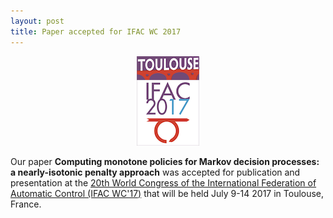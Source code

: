 ```yaml
---
layout: post
title: Paper accepted for IFAC WC 2017 
---
```


<p align="center">
    <img src="/public/logoIFAC2017.png">
</p>

Our paper **Computing monotone policies for Markov decision processes: a nearly-isotonic
penalty approach** was  accepted for publication and presentation at the [20th World
Congress of the International Federation of Automatic Control (IFAC
WC'17)](https://www.ifac2017.org) that will be held July 9-14 2017 in Toulouse, France. 



